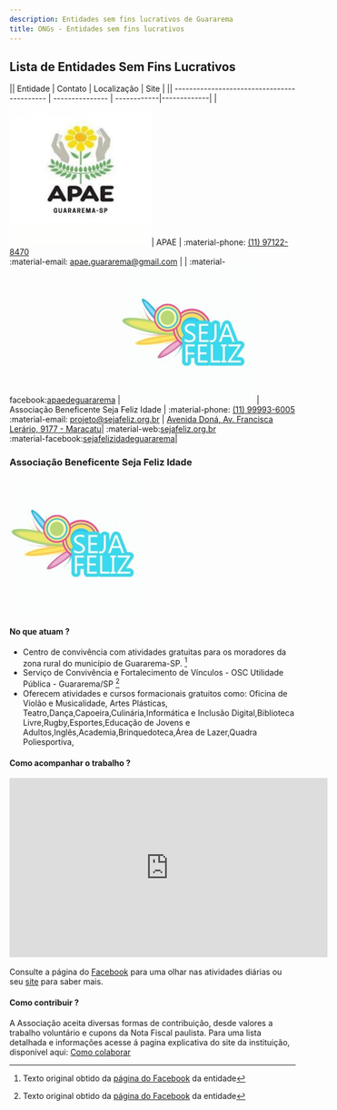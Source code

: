 ```yaml
---
description: Entidades sem fins lucrativos de Guararema
title: ONGs - Entidades sem fins lucrativos
---
```




## Lista de Entidades Sem Fins Lucrativos

|| Entidade                                    | Contato        | Localização | Site        |
|| ------------------------------------------- | --------------- | ------------|-------------|
|![APAE](arquivos\organizacoes\apae.jpg)| APAE                                        | :material-phone: [(11) 97122-8470](tel:1197122-8470)  <br> :material-email: [apae.guararema@gmail.com](mailto:apae.guararema@gmail.com)     |  | :material-facebook:[apaedeguararema](https://www.facebook.com/apaedeguararema)
|![SejaFeliz](arquivos\organizacoes\sejafeliz.jpg)| Associação Beneficente Seja Feliz Idade     | :material-phone: [(11) 99993-6005](tel:1199993-6005)  <br> :material-email: [projeto@sejafeliz.org.br](mailto:projeto@sejafeliz.org.br) |  [Avenida Doná, Av. Francisca Lerário, 9177 - Maracatu](https://goo.gl/maps/KQGANtrRRdRc8j6t5)| :material-web:[sejafeliz.org.br](http://www.sejafeliz.org.br/) <br> :material-facebook:[sejafelizidadeguararema](https://fb.com/sejafelizidadeguararema/)|



### Associação Beneficente Seja Feliz Idade 


![SejaFeliz](arquivos\organizacoes\sejafeliz.jpg)


#### No que atuam ?

- Centro de convivência com atividades gratuitas para os moradores da zona rural do município de Guararema-SP. [^1]
- Serviço de Convivência e Fortalecimento de Vínculos - OSC Utilidade Pública - Guararema/SP [^1]
- Oferecem atividades e cursos formacionais gratuitos como:  Oficina de Violão e Musicalidade, Artes Plásticas, Teatro,Dança,Capoeira,Culinária,Informática e Inclusão Digital,Biblioteca Livre,Rugby,Esportes,Educação de Jovens e Adultos,Inglês,Academia,Brinquedoteca,Área de Lazer,Quadra Poliesportiva,

#### Como acompanhar o trabalho ?

<iframe width="560" height="315" src="https://www.youtube-nocookie.com/embed/kCArCx2K8ho" title="YouTube video player" frameborder="0" allow="accelerometer; autoplay; clipboard-write; encrypted-media; gyroscope; picture-in-picture" allowfullscreen></iframe>

Consulte a página do [Facebook](https://www.facebook.com/sejafelizidadeguararema/) para uma olhar nas atividades diárias ou seu [site](https://www.sejafeliz.org.br/) para saber mais.

#### Como contribuir ?

A Associação aceita diversas formas de contribuição, desde valores a trabalho voluntário e cupons da Nota Fiscal paulista.
Para uma lista detalhada e informações acesse á pagina explicativa do site da instituição, disponível aqui: [Como colaborar](https://www.sejafeliz.org.br/index.php/seja_colaborador/)


[^1]: Texto original obtido da [página do Facebook](https://www.facebook.com/sejafelizidadeguararema/) da entidade


